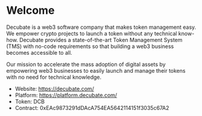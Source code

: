 # Welcome

Decubate is a web3 software company that makes token management easy. We empower crypto projects to launch a token without any technical know-how. Decubate provides a state-of-the-art Token Management System (TMS) with no-code requirements so that building a web3 business becomes accessible to all.

Our mission to accelerate the mass adoption of digital assets by empowering web3 businesses to easily launch and manage their tokens with no need for technical knowledge.

- Website: https://decubate.com/
- Platform: https://platform.decubate.com/
- Token: DCB
- Contract: 0xEAc9873291dDAcA754EA5642114151f3035c67A2
